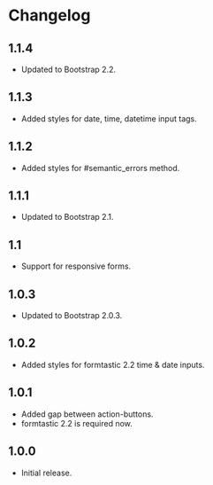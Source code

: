 # Changelog

## 1.1.4

* Updated to Bootstrap 2.2.

## 1.1.3

* Added styles for date, time, datetime input tags.

## 1.1.2

* Added styles for #semantic_errors method.

## 1.1.1

* Updated to Bootstrap 2.1.

## 1.1

* Support for responsive forms.

## 1.0.3

* Updated to Bootstrap 2.0.3.

## 1.0.2

* Added styles for formtastic 2.2 time & date inputs.

## 1.0.1

* Added gap between action-buttons.
* formtastic 2.2 is required now.

## 1.0.0

* Initial release.

